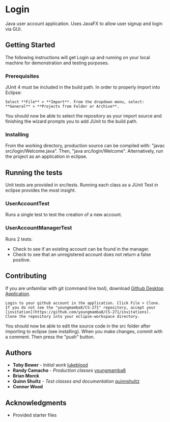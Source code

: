 # Login

Java user account application. Uses JavaFX to allow user signup and login via GUI.

## Getting Started

The following instructions will get Login up and running on your local machine for demonstration and testing purposes.

### Prerequisites

JUnit 4 must be included in the build path. In order to properly import into Eclipse:

```
Select **File** > **Import**. From the dropdown menu, select: **General** > **Projects from Folder or Archive**.
```

You should now be able to select the repository as your import source and finishing the wizard prompts you to add JUnit to the build path.

### Installing

From the working directory, production source can be compiled with: "javac src/login/Welcome.java". Then, "java src/login/Welcome".
Alternatively, run the project as an application in eclipse.

## Running the tests

Unit tests are provided in src/tests. Running each class as a JUnit Test in eclipse provides the most insight.

### UserAccountTest

Runs a single test to test the creation of a new account.

### UserAccountManagerTest

Runs 2 tests:

* Check to see if an existing account can be found in the manager.
* Check to see that an unregistered account does not return a false positive.

## Contributing

If you are unfamiliar with git (command line tool), download [Github Desktop Application](https://desktop.github.com/).

```
Login to your github account in the application. Click File > Clone. If you do not see the "youngmamba8/CS-271" repository, accept your [invitation](https://github.com/youngmamba8/CS-271/invitations).
Clone the repository into your eclipse-workspace directory.
```

You should now be able to edit the source code in the src folder after importing to eclipse (see installing).
When you make changes, commit with a comment. Then press the "push" button.

## Authors

* **Toby Bower** - *Initial work* [lukeblood](https://github.com/lukeblood)
* **Randy Camacho** - *Production classes* [youngmamba8](https://github.com/youngmamba8)
* **Brian Morck**
* **Quinn Shultz** - *Test classes and documentation* [quinnshultz](https://github.com/quinnshultz)
* **Connor Wood**

## Acknowledgments

* Provided starter files
